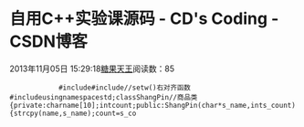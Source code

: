 # 自用C++实验课源码 - CD's Coding - CSDN博客





2013年11月05日 15:29:18[糖果天王](https://me.csdn.net/okcd00)阅读数：85








                #include#include//setw()右对齐函数#includeusingnamespacestd;classShangPin//商品类{private:charname[10];intcount;public:ShangPin(char*s_name,ints_count){strcpy(name,s_name);count=s_co            


